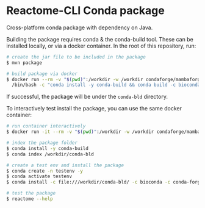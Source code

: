 # Reactome-CLI Conda package

Cross-platform conda package with dependency on Java.

Building the package requires conda & the conda-build tool. These
can be installed locally, or via a docker container. In the
root of this repository, run:

```bash
# create the jar file to be included in the package
$ mvn package

# build package via docker
$ docker run --rm -v "$(pwd)":/workdir -w /workdir condaforge/mambaforge \
  /bin/bash -c "conda install -y conda-build && conda build -c bioconda -c conda-forge --output-folder /workdir/conda-bld conda"
```

If successful, the package will be under the `conda-bld` directory.

To interactively test install the package, you can use the same docker container:

```bash
# run container interactively
$ docker run -it --rm -v "$(pwd)":/workdir -w /workdir condaforge/mambaforge /bin/bash

# index the package folder
$ conda install -y conda-build
$ conda index /workdir/conda-bld

# create a test env and install the package
$ conda create -n testenv -y
$ conda activate testenv
$ conda install -c file:///workdir/conda-bld/ -c bioconda -c conda-forge reactome-cli -y

# test the package
$ reactome --help
```